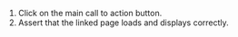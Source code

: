 1. Click on the main call to action button.
2. Assert that the linked page loads and displays correctly.